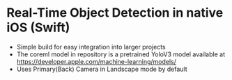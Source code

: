 # Real-Time Object Detection in native iOS (Swift)

- Simple build for easy integration into larger projects
- The coreml model in repository is a pretrained YoloV3 model available at https://developer.apple.com/machine-learning/models/
- Uses Primary(Back) Camera in Landscape mode by default
